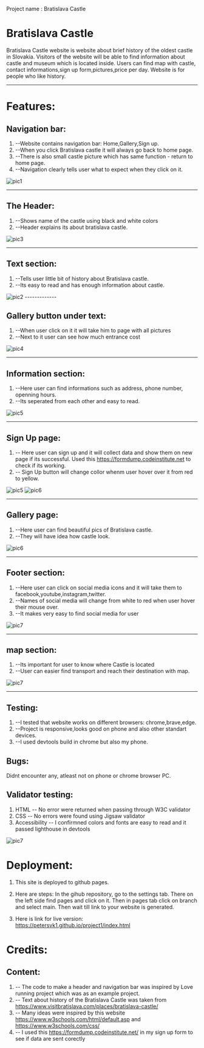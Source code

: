  Project name : Bratislava Castle

# Bratislava Castle
Bratislava Castle website is website about brief history of the oldest castle in Slovakia.
Visitors of the website will be able to find information about castle and museum which is located inside.
Users can find map with castle, contact informations,sign up form,pictures,price per day.
Website is for people who like history.

-------------

# Features:

## Navigation bar:
1. --Website contains navigation bar: Home,Gallery,Sign up.
2. --When you click Bratislava castle it will always go back to home page.
3. --There is also small castle picture which has same function - return to home page.
4. --Navigation clearly tells user what to expect when they click on it.

<img src="readme_pics/navbarfinal.webp" alt="pic1"/>

-------------
## The Header:
1. --Shows name of the castle using black and white colors
2. --Header explains its about bratislava castle.

<img src="readme_pics/header.jpg" alt="pic3"/>

-------------

## Text section:
1. --Tells user little bit of history about Bratislava castle.
2. --Its easy to read and has enough information about castle.

<img src="readme_pics/textsection.jpg" alt="pic2"/>
-------------

## Gallery button under text:
1. --When user click on it it will take him to page with all pictures
2. --Next to it user can see how much entrance cost

<img src="readme_pics/galerypic.jpg" alt="pic4"/>

--------------

## Information section:
1. --Here user can find informations such as address, phone number, openning hours.
2. --Its seperated from each other and easy to read.

<img src="readme_pics/infos.jpg" alt="pic5"/>

--------------

## Sign Up page:
1. -- Here user can sign up and it will collect data and show them on new page if its successful. Used this https://formdump.codeinstitute.net to check if its working.
2. -- Sign Up button will change collor whenm user hover over it from red to yellow.

<img src="readme_pics/signup.jpg" alt="pic5"/>
<img src="readme_pics/button.jpg" alt="pic6"/>

---------------

## Gallery page:
1. --Here user can find beautiful pics of Bratislava castle.
2. --They will have idea how castle look.

<img src="readme_pics/gallerypage.jpg" alt="pic6"/>

----------------

## Footer section:
1. --Here user can click on social media icons and it will take them to facebook,youtube,instagram,twitter.
2. --Names of social media will change from white to red when user hover their mouse over.
3. --It makes very easy to find social media for user

<img src="readme_pics/footer.jpg" alt="pic7"/>

-----------------
## map section:
1. --Its important for user to know where Castle is located
2. --User can easier find transport and reach their destination with map.

<img src="readme_pics/map.jpg" alt="pic7"/>

-----------------

## Testing:
1. --I tested that website works on different browsers: chrome,brave,edge.
2. --Project is responsive,looks good on phone and also other standart devices.
3. --I used devtools build in chrome but also my phone.

## Bugs:
Didnt encounter any, atleast not on phone or chrome browser PC.

## Validator testing:
1. HTML -- No error were returned when passing through W3C validator
2. CSS -- No errors were found using Jigsaw validator
3. Accessibility -- I confirmned colors and fonts are easy to read and it passed lighthouse in devtools

<img src="readme_pics/validation.jpg" alt="pic7"/>

# Deployment:
1. This site is deployed to github pages.
2. Here are steps: In the gihub repository, go to the settings tab. There on the left side find pages and click on it. Then in pages tab click on branch and select main. Then wait till link to your website is generated.

3. Here is link for live version: https://petersvk1.github.io/project1/index.html

# Credits:

## Content:
1. -- The code to make a header and navigation bar was inspired by Love running project which was as an example project.
2. -- Text about history of the Bratislava Castle was taken from https://www.visitbratislava.com/places/bratislava-castle/
3. -- Many ideas were inspired by this website https://www.w3schools.com/html/default.asp  and https://www.w3schools.com/css/
4. -- I used this https://formdump.codeinstitute.net/ in my sign up form to see if data are sent corectly